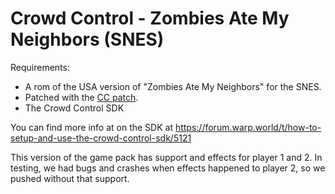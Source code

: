 # Crowd Control - Zombies Ate My Neighbors (SNES)

Requirements:
* A rom of the USA version of "Zombies Ate My Neighbors" for the SNES.
* Patched with the [CC patch](https://github.com/WarpWorld/CrowdControl-SNES-ZombiesAteMyNeighbors/blob/main/ZombiesAteMyNeighbors.bps). 
* The Crowd Control SDK

You can find more info at on the SDK at https://forum.warp.world/t/how-to-setup-and-use-the-crowd-control-sdk/5121

This version of the game pack has support and effects for player 1 and 2. In testing, we had bugs and crashes when effects happened to player 2, so we pushed without that support.

